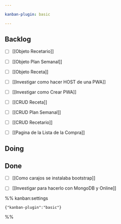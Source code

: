 ```yaml
---

kanban-plugin: basic

---
```


## Backlog

- [ ] [[Objeto Recetario]]
- [ ] [[Objeto Plan Semanal]]
- [ ] [[Objeto Receta]]
- [ ] [[Investigar como hacer HOST de una PWA]]
- [ ] [[Investigar como Crear PWA]]
- [ ] [[CRUD Receta]]
- [ ] [[CRUD Plan Semanal]]
- [ ] [[CRUD Recetario]]
- [ ] [[Pagina de la Lista de la Compra]]


## Doing



## Done

- [ ] [[Como carajos se instalaba bootstrap]]
- [ ] [[Investigar para hacerlo con MongoDB y Online]]




%% kanban:settings
```
{"kanban-plugin":"basic"}
```
%%